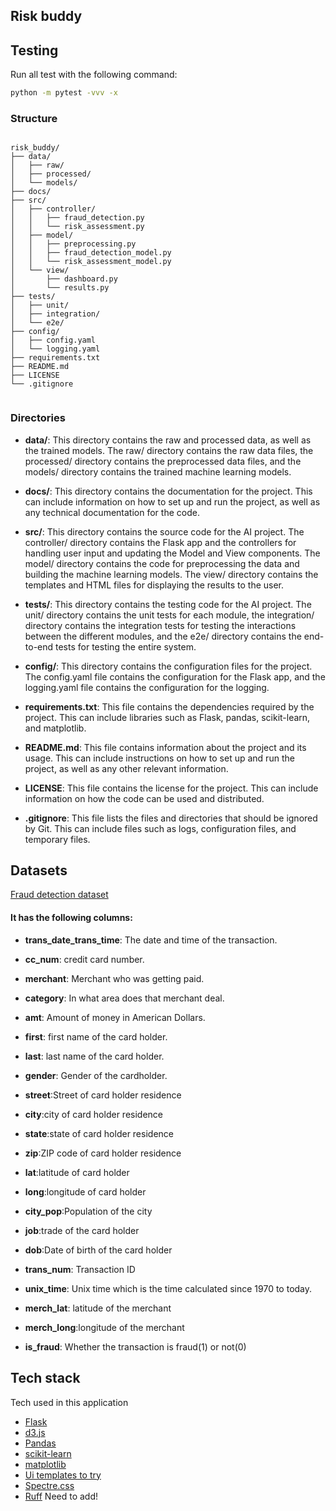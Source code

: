 ## Risk buddy


## Testing

Run all test with the following command:

```bash
python -m pytest -vvv -x
``` 

### Structure

```arduino

risk_buddy/
├── data/
│   ├── raw/
│   ├── processed/
│   └── models/
├── docs/
├── src/
│   ├── controller/
│   │   ├── fraud_detection.py
│   │   └── risk_assessment.py
│   ├── model/
│   │   ├── preprocessing.py
│   │   ├── fraud_detection_model.py
│   │   └── risk_assessment_model.py
│   └── view/
│       ├── dashboard.py
│       └── results.py
├── tests/
│   ├── unit/
│   ├── integration/
│   └── e2e/
├── config/
│   ├── config.yaml
│   └── logging.yaml
├── requirements.txt
├── README.md
├── LICENSE
└── .gitignore


```

### Directories 

* **data/**: This directory contains the raw and processed data, as well as the trained models. The raw/ directory contains the raw data files, the processed/ directory contains the preprocessed data files, and the models/ directory contains the trained machine learning models.

* **docs/**: This directory contains the documentation for the project. This can include information on how to set up and run the project, as well as any technical documentation for the code.

* **src/**: This directory contains the source code for the AI project. The controller/ directory contains the Flask app and the controllers for handling user input and updating the Model and View components. The model/ directory contains the code for preprocessing the data and building the machine learning models. The view/ directory contains the templates and HTML files for displaying the results to the user.

* **tests/**: This directory contains the testing code for the AI project. The unit/ directory contains the unit tests for each module, the integration/ directory contains the integration tests for testing the interactions between the different modules, and the e2e/ directory contains the end-to-end tests for testing the entire system.

* **config/**: This directory contains the configuration files for the project. The config.yaml file contains the configuration for the Flask app, and the logging.yaml file contains the configuration for the logging.

* **requirements.txt**: This file contains the dependencies required by the project. This can include libraries such as Flask, pandas, scikit-learn, and matplotlib.

* **README.md**: This file contains information about the project and its usage. This can include instructions on how to set up and run the project, as well as any other relevant information.

* **LICENSE**: This file contains the license for the project. This can include information on how the code can be used and distributed.

* **.gitignore**: This file lists the files and directories that should be ignored by Git. This can include files such as logs, configuration files, and temporary files.


## Datasets

[Fraud detection dataset ](https://www.kaggle.com/datasets/dermisfit/fraud-transactions-dataset?resource=download)

#### It has the following columns:

* **trans_date_trans_time**: The date and time of the transaction.

* **cc_num**: credit card number.

* **merchant**: Merchant who was getting paid.

* **category**: In what area does that merchant deal.

* **amt**: Amount of money in American Dollars.

* **first**: first name of the card holder.

* **last**: last name of the card holder.

* **gender**: Gender of the cardholder.

* **street**:Street of card holder residence

* **city**:city of card holder residence

* **state**:state of card holder residence

* **zip**:ZIP code of card holder residence

* **lat**:latitude of card holder

* **long**:longitude of card holder

* **city_pop**:Population of the city

* **job**:trade of the card holder

* **dob**:Date of birth of the card holder

* **trans_num**: Transaction ID

* **unix_time**: Unix time which is the time calculated since 1970 to today.

* **merch_lat**: latitude of the merchant

* **merch_long**:longitude of the merchant

* **is_fraud**: Whether the transaction is fraud(1) or not(0)



## Tech stack 

Tech used in this application

- [Flask](https://flask.palletsprojects.com/en/2.2.x/quickstart/)
- [d3.js](https://d3js.org/)
- [Pandas](https://pandas.pydata.org/)
- [scikit-learn](https://scikit-learn.org/stable/)
- [matplotlib](https://matplotlib.org/)
- [Ui templates to try](https://www.codementor.io/@chirilovadrian360/flask-website-templates-open-source-seed-projects-1b6tya9jnl)
- [Spectre.css](https://picturepan2.github.io/spectre/getting-started.html)
- [Ruff](https://beta.ruff.rs/docs/) Need to add!